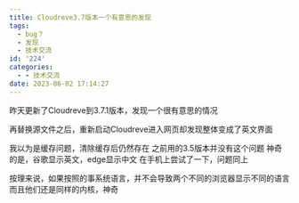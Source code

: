 ```yaml
---
title: Cloudreve3.7版本一个有意思的发现
tags:
  - bug？
  - 发现
  - 技术交流
id: '224'
categories:
  - - 技术交流
date: 2023-06-02 17:14:27
---
```


昨天更新了Cloudreve到3.7.1版本，发现一个很有意思的情况

再替换源文件之后，重新启动Cloudreve进入网页却发现整体变成了英文界面

我以为是缓存问题，清除缓存后仍然存在 之前用的3.5版本并没有这个问题 神奇的是，谷歌显示英文，edge显示中文 在手机上尝试了一下，问题同上

按理来说，如果按照的事系统语言，并不会导致两个不同的浏览器显示不同的语言 而且他们还是同样的内核，神奇